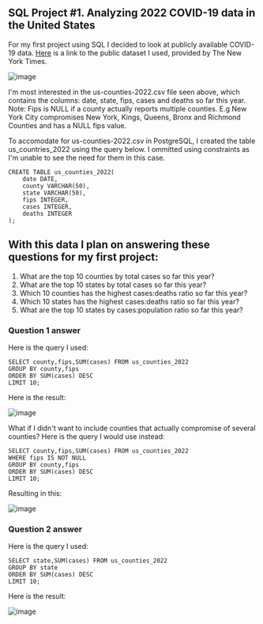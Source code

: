 ## SQL Project #1. Analyzing 2022 COVID-19 data in the United States

For my first project using SQL I decided to look at publicly available COVID-19 data. [Here](https://github.com/nytimes/covid-19-data) is a link to the public dataset I used, provided by The New York Times.

![image](https://user-images.githubusercontent.com/105367716/169653225-ddd37ebd-b429-487e-b96d-d43e1bec5758.png)

I'm most interested in the us-counties-2022.csv file seen above, which contains the columns: date, state, fips, cases and deaths so far this year. Note: Fips is NULL if a county actually reports multiple counties. E.g New York City compromises New York, Kings, Queens, Bronx and Richmond Counties and has a NULL fips value.

To accomodate for us-counties-2022.csv in PostgreSQL, I created the table us_countries_2022 using the query below. I ommitted using constraints as I'm unable to see the need for them in this case.
```
CREATE TABLE us_counties_2022(
    date DATE,
    county VARCHAR(50),
    state VARCHAR(50),
    fips INTEGER,
    cases INTEGER,
    deaths INTEGER
);
```

## With this data I plan on answering these questions for my first project:
1. What are the top 10 counties by total cases so far this year?
2. What are the top 10 states by total cases so far this year?
3. Which 10 counties has the highest cases:deaths ratio so far this year?
4. Which 10 states has the highest cases:deaths ratio so far this year?
5. What are the top 10 states by cases:population ratio so far this year?

### Question 1 answer
Here is the query I used:
```
SELECT county,fips,SUM(cases) FROM us_counties_2022
GROUP BY county,fips
ORDER BY SUM(cases) DESC
LIMIT 10;
```
Here is the result:

![image](https://user-images.githubusercontent.com/105367716/169655247-288b3e98-dcd2-44d5-ad61-e043e5067d6b.png)

What if I didn't want to include counties that actually compromise of several counties? Here is the query I would use instead:
```
SELECT county,fips,SUM(cases) FROM us_counties_2022
WHERE fips IS NOT NULL
GROUP BY county,fips
ORDER BY SUM(cases) DESC
LIMIT 10;
```

Resulting in this:

![image](https://user-images.githubusercontent.com/105367716/169655219-e447f173-674b-43e0-89a2-af56d15b21be.png)

### Question 2 answer
Here is the query I used:
```
SELECT state,SUM(cases) FROM us_counties_2022
GROUP BY state
ORDER BY SUM(cases) DESC
LIMIT 10;
```
Here is the result:

![image](https://user-images.githubusercontent.com/105367716/169655383-9388a91a-ee0c-43d0-8103-6a92bd004540.png)
